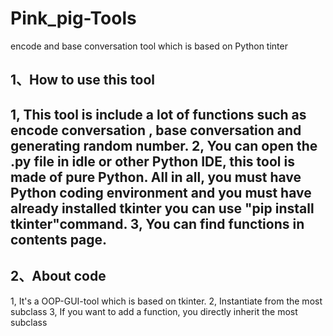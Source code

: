 # Pink_pig-Tools
encode and base conversation tool which is based on Python tinter

## 1、How to use this tool
1, This tool is include a lot of functions such as encode conversation , base conversation and generating random number. 
2, You can open the .py file in idle or other Python IDE, this tool is made of pure Python. All in all, you must have Python coding environment and you must have already installed tkinter
you can use "pip install tkinter"command.
3, You can find functions in contents page.
---
## 2、About code
1, It's a OOP-GUI-tool which is based on tkinter.
2, Instantiate from the most subclass
3, If you want to add a function, you directly inherit the most subclass
